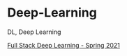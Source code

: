 # Deep-Learning
DL, Deep Learning

[Full Stack Deep Learning - Spring 2021](https://fullstackdeeplearning.com/spring2021/)

